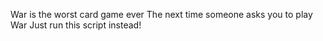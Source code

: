  War is the worst card game ever
 The next time someone asks you to play War
 Just run this script instead!
